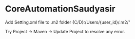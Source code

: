 # CoreAutomationSaudyasir
Add Setting.xml file to .m2 folder 
{C/D}:/Users/{user_id}/.m2/"

Try Project -> Maven -> Update Project to resolve any error.
